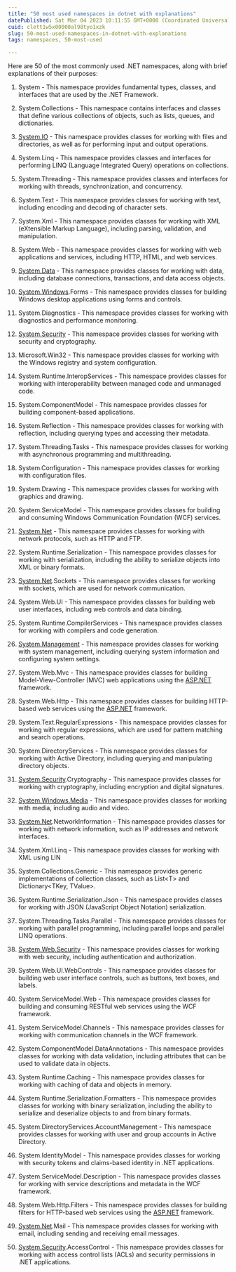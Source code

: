 ```yaml
---
title: "50 most used namespaces in dotnet with explanations"
datePublished: Sat Mar 04 2023 10:11:55 GMT+0000 (Coordinated Universal Time)
cuid: clett1w5x00000al98tyo1xzk
slug: 50-most-used-namespaces-in-dotnet-with-explanations
tags: namespaces, 50-most-used

---
```


Here are 50 of the most commonly used .NET namespaces, along with brief explanations of their purposes:

1. System - This namespace provides fundamental types, classes, and interfaces that are used by the .NET Framework.
    
2. System.Collections - This namespace contains interfaces and classes that define various collections of objects, such as lists, queues, and dictionaries.
    
3. [System.IO](http://System.IO) - This namespace provides classes for working with files and directories, as well as for performing input and output operations.
    
4. System.Linq - This namespace provides classes and interfaces for performing LINQ (Language Integrated Query) operations on collections.
    
5. System.Threading - This namespace provides classes and interfaces for working with threads, synchronization, and concurrency.
    
6. System.Text - This namespace provides classes for working with text, including encoding and decoding of character sets.
    
7. System.Xml - This namespace provides classes for working with XML (eXtensible Markup Language), including parsing, validation, and manipulation.
    
8. System.Web - This namespace provides classes for working with web applications and services, including HTTP, HTML, and web services.
    
9. [System.Data](http://System.Data) - This namespace provides classes for working with data, including database connections, transactions, and data access objects.
    
10. [System.Windows](http://System.Windows).Forms - This namespace provides classes for building Windows desktop applications using forms and controls.
    
11. System.Diagnostics - This namespace provides classes for working with diagnostics and performance monitoring.
    
12. [System.Security](http://System.Security) - This namespace provides classes for working with security and cryptography.
    
13. Microsoft.Win32 - This namespace provides classes for working with the Windows registry and system configuration.
    
14. System.Runtime.InteropServices - This namespace provides classes for working with interoperability between managed code and unmanaged code.
    
15. System.ComponentModel - This namespace provides classes for building component-based applications.
    
16. System.Reflection - This namespace provides classes for working with reflection, including querying types and accessing their metadata.
    
17. System.Threading.Tasks - This namespace provides classes for working with asynchronous programming and multithreading.
    
18. System.Configuration - This namespace provides classes for working with configuration files.
    
19. System.Drawing - This namespace provides classes for working with graphics and drawing.
    
20. System.ServiceModel - This namespace provides classes for building and consuming Windows Communication Foundation (WCF) services.
    
21. [System.Net](http://System.Net) - This namespace provides classes for working with network protocols, such as HTTP and FTP.
    
22. System.Runtime.Serialization - This namespace provides classes for working with serialization, including the ability to serialize objects into XML or binary formats.
    
23. [System.Net](http://System.Net).Sockets - This namespace provides classes for working with sockets, which are used for network communication.
    
24. System.Web.UI - This namespace provides classes for building web user interfaces, including web controls and data binding.
    
25. System.Runtime.CompilerServices - This namespace provides classes for working with compilers and code generation.
    
26. [System.Management](http://System.Management) - This namespace provides classes for working with system management, including querying system information and configuring system settings.
    
27. System.Web.Mvc - This namespace provides classes for building Model-View-Controller (MVC) web applications using the [ASP.NET](http://ASP.NET) framework.
    
28. System.Web.Http - This namespace provides classes for building HTTP-based web services using the [ASP.NET](http://ASP.NET) framework.
    
29. System.Text.RegularExpressions - This namespace provides classes for working with regular expressions, which are used for pattern matching and search operations.
    
30. System.DirectoryServices - This namespace provides classes for working with Active Directory, including querying and manipulating directory objects.
    
31. [System.Security](http://System.Security).Cryptography - This namespace provides classes for working with cryptography, including encryption and digital signatures.
    
32. [System.Windows.Media](http://System.Windows.Media) - This namespace provides classes for working with media, including audio and video.
    
33. [System.Net](http://System.Net).NetworkInformation - This namespace provides classes for working with network information, such as IP addresses and network interfaces.
    
34. System.Xml.Linq - This namespace provides classes for working with XML using LIN
    
35. System.Collections.Generic - This namespace provides generic implementations of collection classes, such as List&lt;T&gt; and Dictionary&lt;TKey, TValue&gt;.
    
36. System.Runtime.Serialization.Json - This namespace provides classes for working with JSON (JavaScript Object Notation) serialization.
    
37. System.Threading.Tasks.Parallel - This namespace provides classes for working with parallel programming, including parallel loops and parallel LINQ operations.
    
38. [System.Web.Security](http://System.Web.Security) - This namespace provides classes for working with web security, including authentication and authorization.
    
39. System.Web.UI.WebControls - This namespace provides classes for building web user interface controls, such as buttons, text boxes, and labels.
    
40. System.ServiceModel.Web - This namespace provides classes for building and consuming RESTful web services using the WCF framework.
    
41. System.ServiceModel.Channels - This namespace provides classes for working with communication channels in the WCF framework.
    
42. System.ComponentModel.DataAnnotations - This namespace provides classes for working with data validation, including attributes that can be used to validate data in objects.
    
43. System.Runtime.Caching - This namespace provides classes for working with caching of data and objects in memory.
    
44. System.Runtime.Serialization.Formatters - This namespace provides classes for working with binary serialization, including the ability to serialize and deserialize objects to and from binary formats.
    
45. System.DirectoryServices.AccountManagement - This namespace provides classes for working with user and group accounts in Active Directory.
    
46. System.IdentityModel - This namespace provides classes for working with security tokens and claims-based identity in .NET applications.
    
47. System.ServiceModel.Description - This namespace provides classes for working with service descriptions and metadata in the WCF framework.
    
48. System.Web.Http.Filters - This namespace provides classes for building filters for HTTP-based web services using the [ASP.NET](http://ASP.NET) framework.
    
49. [System.Net](http://System.Net).Mail - This namespace provides classes for working with email, including sending and receiving email messages.
    
50. [System.Security](http://System.Security).AccessControl - This namespace provides classes for working with access control lists (ACLs) and security permissions in .NET applications.